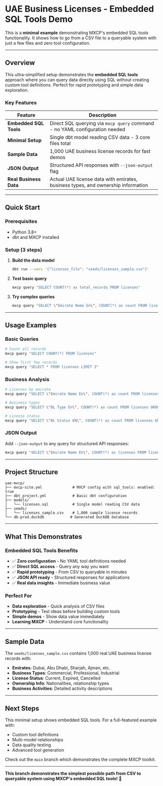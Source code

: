 # UAE Business Licenses - Embedded SQL Tools Demo

This is a **minimal example** demonstrating MXCP's embedded SQL tools functionality. It shows how to go from a CSV file to a queryable system with just a few files and zero tool configuration.

---

## Overview

This ultra-simplified setup demonstrates the **embedded SQL tools** approach where you can query data directly using SQL without creating custom tool definitions. Perfect for rapid prototyping and simple data exploration.

### Key Features

| Feature                  | Description                                                                                    |
| ------------------------ | ---------------------------------------------------------------------------------------------- |
| **Embedded SQL Tools**  | Direct SQL querying via `mxcp query` command - no YAML configuration needed                   |
| **Minimal Setup**       | Single dbt model reading CSV data - 3 core files total                                        |
| **Sample Data**         | 1,000 UAE business license records for fast demos                                             |
| **JSON Output**         | Structured API responses with `--json-output` flag                                            |
| **Real Business Data**  | Actual UAE license data with emirates, business types, and ownership information              |

---

## Quick Start

### Prerequisites
- Python 3.8+
- dbt and MXCP installed

### Setup (3 steps)

1. **Build the data model**
   ```bash
   dbt run --vars '{"licenses_file": "seeds/licenses_sample.csv"}'
   ```

2. **Test basic query**
   ```bash
   mxcp query "SELECT COUNT(*) as total_records FROM licenses"
   ```

3. **Try complex queries**
   ```bash
   mxcp query "SELECT \"Emirate Name En\", COUNT(*) as count FROM licenses GROUP BY \"Emirate Name En\" ORDER BY count DESC LIMIT 5" --json-output
   ```

---

## Usage Examples

### Basic Queries
```bash
# Count all records
mxcp query "SELECT COUNT(*) FROM licenses"

# Show first few records
mxcp query "SELECT * FROM licenses LIMIT 3"
```

### Business Analysis
```bash
# Licenses by emirate
mxcp query "SELECT \"Emirate Name En\", COUNT(*) as count FROM licenses GROUP BY \"Emirate Name En\" ORDER BY count DESC"

# Business types
mxcp query "SELECT \"BL Type En\", COUNT(*) as count FROM licenses GROUP BY \"BL Type En\" ORDER BY count DESC"

# License status
mxcp query "SELECT \"BL Status EN\", COUNT(*) as count FROM licenses GROUP BY \"BL Status EN\""
```

### JSON Output
Add `--json-output` to any query for structured API responses:
```bash
mxcp query "SELECT \"Emirate Name En\", COUNT(*) as licenses FROM licenses GROUP BY \"Emirate Name En\" LIMIT 3" --json-output
```

---

## Project Structure

```
uae-mxcp/
├── mxcp-site.yml              # MXCP config with sql_tools: enabled: true
├── dbt_project.yml            # Basic dbt configuration  
├── models/
│   └── licenses.sql           # Single model reading CSV data
├── seeds/
│   └── licenses_sample.csv    # 1,000 sample license records
└── db-prod.duckdb            # Generated DuckDB database
```

---

## What This Demonstrates

### Embedded SQL Tools Benefits
- ✅ **Zero configuration** - No YAML tool definitions needed
- ✅ **Direct SQL access** - Query any way you want
- ✅ **Rapid prototyping** - From CSV to queryable in minutes
- ✅ **JSON API ready** - Structured responses for applications
- ✅ **Real data insights** - Immediate business value

### Perfect For
- **Data exploration** - Quick analysis of CSV files
- **Prototyping** - Test ideas before building custom tools
- **Simple demos** - Show data value immediately
- **Learning MXCP** - Understand core functionality

---

## Sample Data

The `seeds/licenses_sample.csv` contains 1,000 real UAE business license records with:
- **Emirates**: Dubai, Abu Dhabi, Sharjah, Ajman, etc.
- **Business Types**: Commercial, Professional, Industrial
- **License Status**: Current, Expired, Cancelled
- **Ownership Info**: Nationalities, relationship types
- **Business Activities**: Detailed activity descriptions

---

## Next Steps

This minimal setup shows embedded SQL tools. For a full-featured example with:
- Custom tool definitions
- Multi-model relationships  
- Data quality testing
- Advanced tool generation

Check out the `main` branch which demonstrates the complete MXCP toolkit.

---

**This branch demonstrates the simplest possible path from CSV to queryable system using MXCP's embedded SQL tools!** 🚀
